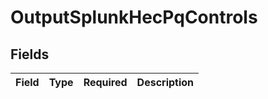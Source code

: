 # OutputSplunkHecPqControls


## Fields

| Field       | Type        | Required    | Description |
| ----------- | ----------- | ----------- | ----------- |